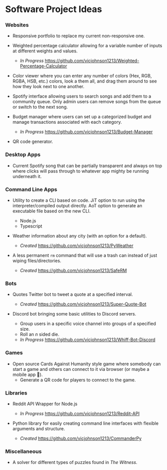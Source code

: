 # Software Project Ideas

### Websites

- Responsive portfolio to replace my current non-responsive one.

- Weighted percentage calculator allowing for a variable number of inputs at different weights and values.
    - *In Progress* https://github.com/vicjohnson1213/Weighted-Percentage-Calculator

- Color viewer where you can enter any number of colors (Hex, RGB, RGBA, HSB, etc.) colors, look a them all, and drag them around to see how they look next to one another.

- Spotify interface allowing users to search songs and add them to a community queue. Only admin users can remove songs from the queue or switch to the next song.

- Budget manager where users can set up a categorized budget and manage transactions associated with each category.
    - *In Progress* https://github.com/vicjohnson1213/Budget-Manager
    
- QR code generator.
    
### Desktop Apps

- Current Spotify song that can be partially transparent and always on top where clicks will pass through to whatever app mighty be running underneath it.

### Command Line Apps

- Utility to create a CLI based on code. JiT option to run using the interpreter/compiled output directly. AoT option to generate an executable file based on the new CLI.
    - Node.js
    - Typescript
    
- Weather information about any city (with an option for a default).
    - *Created* https://github.com/vicjohnson1213/PyWeather
    
- A less permanent `rm` command that will use a trash can instead of just wiping files/directories.
    - *Created* https://github.com/vicjohnson1213/SafeRM
    
### Bots

- Quotes Twitter bot to tweet a quote at a specified interval.
    - *Created* https://github.com/vicjohnson1213/Super-Quote-Bot
    
- Discord bot bringing some basic utilities to Discord servers.
    - Group users in a specific voice channel into groups of a specified size.
    - Roll an *n* sided die.
    - *In Progress* https://github.com/vicjohnson1213/Whiff-Bot-Discord
    
### Games

- Open source Cards Against Humanity style game where somebody can start a game and others can connect to it via browser (or maybe a mobile app 🤔).
    - Generate a QR code for players to connect to the game.

### Libraries

- Reddit API Wrapper for Node.js
    - *In Progress* https://github.com/vicjohnson1213/Reddit-API

- Python library for easily creating command line interfaces with flexible arguments and structure.
    - *Created* https://github.com/vicjohnson1213/CommanderPy

### Miscellaneous

- A solver for different types of puzzles found in *The Witness*.
